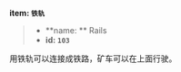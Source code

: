 <!-- BEGIN_AUTOGEN: do NOT edit in this block -->

**item: `铁轨`**

> * **name: ** Rails
> * **id: `103`**

<!-- END_AUTOGEN-->
用铁轨可以连接成铁路，矿车可以在上面行驶。